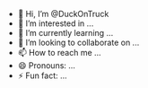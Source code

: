 - 👋 Hi, I’m @DuckOnTruck
- 👀 I’m interested in ...
- 🌱 I’m currently learning ...
- 💞️ I’m looking to collaborate on ...
- 📫 How to reach me ...
- 😄 Pronouns: ...
- ⚡ Fun fact: ...

<!---
DuckOnTruck/DuckOnTruck is a ✨ special ✨ repository because its `README.md` (this file) appears on your GitHub profile.
You can click the Preview link to take a look at your changes.
--->
